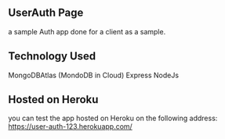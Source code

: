 ## UserAuth Page

a sample Auth app done for a client as a sample.

## Technology Used

MongoDBAtlas (MondoDB in Cloud)
Express
NodeJs

## Hosted on Heroku

you can test the app hosted on Heroku on the following address:
https://user-auth-123.herokuapp.com/
